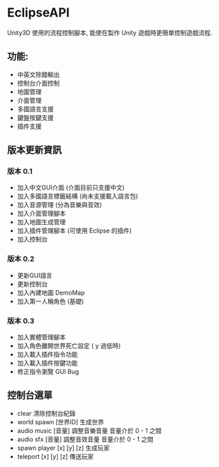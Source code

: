 # EclipseAPI
Unity3D 使用的流程控制腳本, 能使在製作 Unity 遊戲時更簡單控制遊戲流程.

## 功能:
* 中英文除錯輸出
* 控制台介面控制
* 地圖管理
* 介面管理
* 多國語言支援
* 鍵盤按鍵支援
* 插件支援

## 版本更新資訊
### 版本 0.1
* 加入中文GUI介面 (介面目前只支援中文)
* 加入多國語言標籤結構 (尚未支援載入語言包)
* 加入音源管理 (分為音樂與音效)
* 加入介面管理腳本
* 加入地圖生成管理
* 加入插件管理腳本 (可使用 Eclipse 的插件)
* 加入控制台 
### 版本 0.2
* 更新GUI語言
* 更新控制台
* 加入內建地圖 DemoMap
* 加入第一人稱角色 (基礎)
### 版本 0.3
* 加入實體管理腳本
* 加入角色離開世界死亡設定 ( y 過低時)
* 加入載入插件指令功能
* 加入載入插件按鍵功能
* 修正指令瀏覽 GUI Bug

## 控制台選單
* clear 清除控制台紀錄
* world spawn [世界ID] 生成世界
* audio music [音量] 調整音樂音量 音量介於 0 - 1 之間
* audio sfx [音量] 調整音效音量 音量介於 0 - 1 之間
* spawn player [x] [y] [z] 生成玩家
* teleport [x] [y] [z] 傳送玩家
